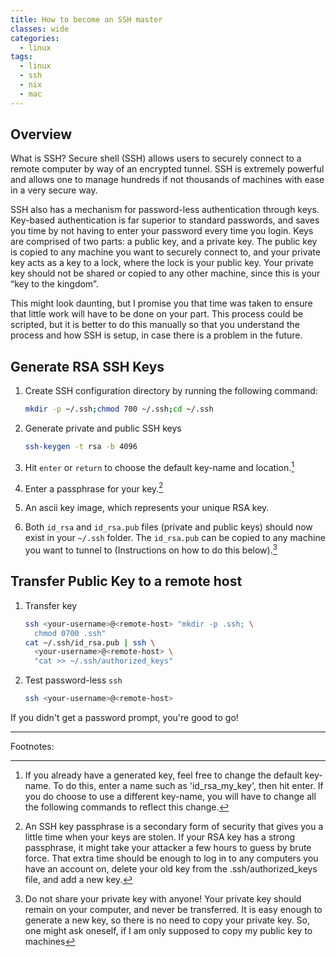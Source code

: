 ```yaml
---
title: How to become an SSH master
classes: wide
categories:
  - linux
tags:
  - linux
  - ssh
  - nix
  - mac
---
```


## Overview

What is SSH? Secure shell (SSH) allows users to securely connect to a remote computer by way of an encrypted tunnel. SSH is extremely powerful and allows one to manage hundreds if not thousands of machines with ease in a very secure way.

SSH also has a mechanism for password-less authentication through keys. Key-based authentication is far superior to standard passwords, and saves you time by not having to enter your password every time you login. Keys are comprised of two parts: a public key, and a private key. The public key is copied to any machine you want to securely connect to, and your private key acts as a key to a lock, where the lock is your public key. Your private key should not be shared or copied to any other machine, since this is your “key to the kingdom”.

This might look daunting, but I promise you that time was taken to ensure that little work will have to be done on your part. This process could be scripted, but it is better to do this manually so that you understand the process and how SSH is setup, in case there is a problem in the future.

## Generate RSA SSH Keys

1. Create SSH configuration directory by running the following command:

    ``` bash
    mkdir -p ~/.ssh;chmod 700 ~/.ssh;cd ~/.ssh
    ```

2. Generate private and public SSH keys

    ``` bash
    ssh-keygen -t rsa -b 4096
    ```

3. Hit `enter` or `return` to choose the default key-name and location.[^1]
4. Enter a passphrase for your key.[^2]
5. An ascii key image, which represents your unique RSA key.
6. Both `id_rsa` and `id_rsa.pub` files (private and public keys) should now exist in your `~/.ssh` folder. The `id_rsa.pub` can be copied to any machine you want to tunnel to (Instructions on how to do this below).[^3]

## Transfer Public Key to a remote host

1. Transfer key

    ``` bash
    ssh <your-username>@<remote-host> "mkdir -p .ssh; \
      chmod 0700 .ssh"
    cat ~/.ssh/id_rsa.pub | ssh \
      <your-username>@<remote-host> \
      "cat >> ~/.ssh/authorized_keys"
    ```
2. Test password-less `ssh`

    ``` bash
    ssh <your-username>@<remote-host>
    ```

If you didn't get a password prompt, you're good to go!

---

Footnotes:

[^1]: If you already have a generated key, feel free to change the default key-name. To do this, enter a name such as 'id_rsa_my_key', then hit enter. If you do choose to use a different key-name, you will have to change all the following commands to reflect this change.
[^2]: An SSH key passphrase is a secondary form of security that gives you a little time when your keys are stolen. If your RSA key has a strong passphrase, it might take your attacker a few hours to guess by brute force. That extra time should be enough to log in to any computers you have an account on, delete your old key from the .ssh/authorized_keys file, and add a new key.
[^3]: Do not share your private key with anyone! Your private key should remain on your computer, and never be transferred. It is easy enough to generate a new key, so there is no need to copy your private key. So, one might ask oneself, if I am only supposed to copy my public key to machines
